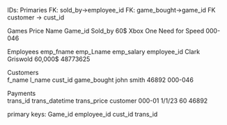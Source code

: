IDs: Primaries
FK: sold_by->employee_id
FK: game_bought->game_id
FK customer -> cust_id

Games
Price		Name		Game_id 	Sold_by
60$		Xbox One	Need for Speed	000-046


Employees
emp_fname 	emp_Lname	emp_salary	employee_id
Clark		Griswold	60,000$		48773625

Customers			
f_name		l_name		cust_id		game_bought
john		smith		46892		000-046

Payments			
trans_id	trans_datetime	trans_price	customer
000-01		1/1/23		60		46892


primary keys: 	Game_id		employee_id	cust_id		trans_id